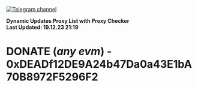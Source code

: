 [![Telegram channel](https://img.shields.io/endpoint?url=https://runkit.io/damiankrawczyk/telegram-badge/branches/master?url=https://t.me/n4z4v0d)](https://t.me/n4z4v0d) 

**Dynamic Updates Proxy List with Proxy Checker**  
**Last Updated: 19.12.23 21:19**

# DONATE (_any evm_) - 0xDEADf12DE9A24b47Da0a43E1bA70B8972F5296F2
